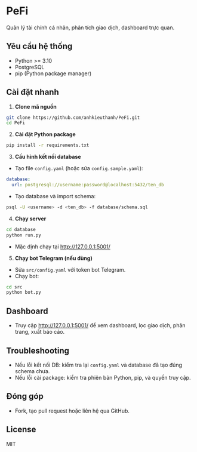 # PeFi

Quản lý tài chính cá nhân, phân tích giao dịch, dashboard trực quan.

## Yêu cầu hệ thống
- Python >= 3.10
- PostgreSQL
- pip (Python package manager)

## Cài đặt nhanh

1. **Clone mã nguồn**
```bash
git clone https://github.com/anhkieuthanh/PeFi.git
cd PeFi
```

2. **Cài đặt Python package**
```bash
pip install -r requirements.txt
```

3. **Cấu hình kết nối database**
- Tạo file `config.yaml` (hoặc sửa `config.sample.yaml`):
```yaml
database:
  url: postgresql://username:password@localhost:5432/ten_db
```
- Tạo database và import schema:
```bash
psql -U <username> -d <ten_db> -f database/schema.sql
```

4. **Chạy server**
```bash
cd database
python run.py
```
- Mặc định chạy tại http://127.0.0.1:5001/

5. **Chạy bot Telegram (nếu dùng)**
- Sửa `src/config.yaml` với token bot Telegram.
- Chạy bot:
```bash
cd src
python bot.py
```

## Dashboard
- Truy cập http://127.0.0.1:5001/ để xem dashboard, lọc giao dịch, phân trang, xuất báo cáo.

## Troubleshooting
- Nếu lỗi kết nối DB: kiểm tra lại `config.yaml` và database đã tạo đúng schema chưa.
- Nếu lỗi cài package: kiểm tra phiên bản Python, pip, và quyền truy cập.

## Đóng góp
- Fork, tạo pull request hoặc liên hệ qua GitHub.

## License
MIT

